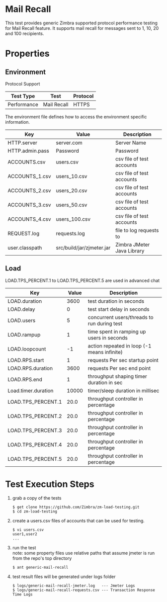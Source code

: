 
# Mail Recall

This test provides generic Zimbra supported protocol performance testing for Mail Recall feature. It supports mail recall for messages sent to 1, 10, 20 and 100 recipients.



# Properties

## Environment

Protocol Support

|Test Type |Test          |Protocol|
|----------|--------------|--------|
|Performance|Mail Recall  |HTTPS   |

The environment file defines how to access the environment specific information.

|Key                    |Value          |Description                 |
|-----------------------|---------------|----------------------------|
|HTTP.server            |server.com     |Server Name   			     |
|HTTP.admin.pass        |Password       |Password      			     |
|ACCOUNTS.csv           |users.csv      |csv file of test accounts   |
|ACCOUNTS_1.csv         |users_10.csv   |csv file of test accounts   |
|ACCOUNTS_2.csv         |users_20.csv   |csv file of test accounts   |
|ACCOUNTS_3.csv         |users_50.csv   |csv file of test accounts   |
|ACCOUNTS_4.csv         |users_100.csv  |csv file of test accounts   |
|REQUEST.log            |requests.log   |file to log requests to   	         |
|user.classpath         |src/build/jar/zjmeter.jar|Zimbra JMeter Java Library|

## Load

LOAD.TPS_PERCENT.1 to LOAD.TPS_PERCENT.5 are used in advanced chat

|Key                           |Value|Description                                 |
|------------------------------|-----|--------------------------------------------|
|LOAD.duration                 |3600 |test duration in seconds                    |
|LOAD.delay                    |0    |test start delay in seconds                 |
|LOAD.users                    |5    |concurrent users/threads to run during test |
|LOAD.rampup                   |1    |time spent in ramping up users in seconds   |
|LOAD.loopcount                |-1   |action repeated in loop (-1 means infinite) |
|LOAD.RPS.start                |1    |requests Per sec startup point              |
|LOAD.RPS.duration             |3600 |requests Per sec end point	          |
|LOAD.RPS.end                  |1    |throughput shaping timer duration in sec    |
|Load.timer.duration           |10000|timer/sleep duration in millisec            |
|LOAD.TPS_PERCENT.1            |20.0 |throughput controller in percentage         |
|LOAD.TPS_PERCENT.2            |20.0 |throughput controller in percentage         |
|LOAD.TPS_PERCENT.3            |20.0 |throughput controller in percentage         |
|LOAD.TPS_PERCENT.4            |20.0 |throughput controller in percentage         |
|LOAD.TPS_PERCENT.5            |20.0 |throughput controller in percentage         |

# Test Execution Steps


1. grab a copy of the tests

   ```
   $ get clone https://github.com/Zimbra/zm-load-testing.git 
   $ cd zm-load-testing
   ```

2. create a users.csv files of accounts that can be used for testing.

   ``` 
   $ vi users.csv
   user1,user2
   ...
   ```

3. run the test  
   note: some property files use relative paths that assume jmeter is run from the repo's top directory

   ```
   $ ant generic-mail-recall
   ```
 
4. test result files will be generated under logs folder

   ```
   $ logs/generic-mail-recall-jmeter.log   --- Jmeter Logs
   $ logs/generic-mail-recall-requests.csv --- Transaction Response Time Logs
   ```

